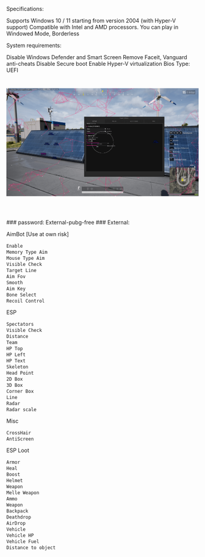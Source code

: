 Specifications:

Supports Windows 10 / 11 starting from version 2004 (with Hyper-V support)
Compatible with Intel and AMD processors.
You can play in Windowed Mode, Borderless

System requirements:

Disable Windows Defender and Smart Screen
Remove Faceit, Vanguard anti-cheats
Disable Secure boot
Enable Hyper-V virtualization
Bios Type: UEFI


<h1 align="center">
	<img src="2.png" alt="">
	<br>
	<br>
</h1>
### password: External-pubg-free
### External:


AimBot [Use at own risk]

    Enable
    Memory Type Aim
    Mouse Type Aim
    Visible Check
    Target Line
    Aim Fov
    Smooth
    Aim Key
    Bone Select
    Recoil Control

ESP

    Spectators
    Visible Check
    Distance
    Team
    HP Top
    HP Left
    HP Text
    Skeleton
    Head Point
    2D Box
    3D Box
    Corner Box
    Line
    Radar
    Radar scale

Misc

    CrossHair
    AntiScreen

ESP Loot

    Armor
    Heal
    Boost
    Helmet
    Weapon
    Melle Weapon
    Ammo
    Weapon
    Backpack
    Deathdrop
    AirDrop
    Vehicle
    Vehicle HP
    Vehicle Fuel
    Distance to object




